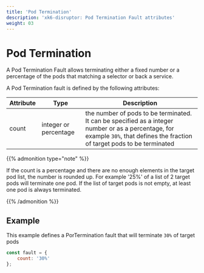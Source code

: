 ```yaml
---
title: 'Pod Termination'
description: 'xk6-disruptor: Pod Termination Fault attributes'
weight: 03
---
```


# Pod Termination

A Pod Termination Fault allows terminating either a fixed number or a percentage of the pods that matching a selector or back a service.

A Pod Termination fault is defined by the following attributes:

| Attribute     | Type   | Description |
| ------------- | ------ | --------|
| count         | integer or percentage | the number of pods to be terminated. It can be specified as a integer number or as a percentage, for example `30%`, that defines the fraction of target pods to be terminated|

{{% admonition type="note" %}}

If the count is a percentage and there are no enough elements in the target pod list, the number is rounded up.
For example '25%' of a list of 2 target pods will terminate one pod.
If the list of target pods is not empty, at least one pod is always terminated.

{{% /admonition %}}

## Example

This example defines a PorTermination fault that will terminate `30%` of target pods

```javascript
const fault = {
    count: '30%'
};
```

